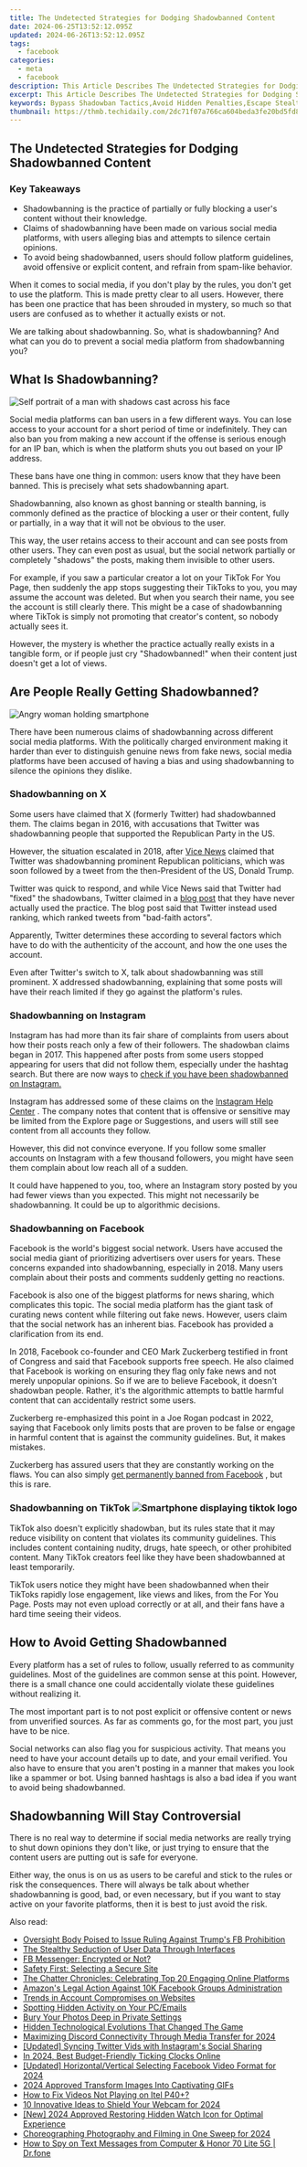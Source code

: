 ```yaml
---
title: The Undetected Strategies for Dodging Shadowbanned Content
date: 2024-06-25T13:52:12.095Z
updated: 2024-06-26T13:52:12.095Z
tags:
  - facebook
categories:
  - meta
  - facebook
description: This Article Describes The Undetected Strategies for Dodging Shadowbanned Content
excerpt: This Article Describes The Undetected Strategies for Dodging Shadowbanned Content
keywords: Bypass Shadowban Tactics,Avoid Hidden Penalties,Escape Stealth Blocking,Sidestep Sneaky Ban,Dodge Invisible Censorship,Evade Covert Blacklisting,Outsmart Secret Bans
thumbnail: https://thmb.techidaily.com/2dc71f07a766ca604beda3fe20bd5fd81321c87e0ac1f0a29af15d53f14e15af.jpg
---
```


## The Undetected Strategies for Dodging Shadowbanned Content

### Key Takeaways

* Shadowbanning is the practice of partially or fully blocking a user's content without their knowledge.
* Claims of shadowbanning have been made on various social media platforms, with users alleging bias and attempts to silence certain opinions.
* To avoid being shadowbanned, users should follow platform guidelines, avoid offensive or explicit content, and refrain from spam-like behavior.

 When it comes to social media, if you don't play by the rules, you don't get to use the platform. This is made pretty clear to all users. However, there has been one practice that has been shrouded in mystery, so much so that users are confused as to whether it actually exists or not.

 We are talking about shadowbanning. So, what is shadowbanning? And what can you do to prevent a social media platform from shadowbanning you?

## What Is Shadowbanning?

![Self portrait of a man with shadows cast across his face](https://static1.makeuseofimages.com/wordpress/wp-content/uploads/2023/01/creative-self-portraits-shadows.jpg)

 Social media platforms can ban users in a few different ways. You can lose access to your account for a short period of time or indefinitely. They can also ban you from making a new account if the offense is serious enough for an IP ban, which is when the platform shuts you out based on your IP address.

 These bans have one thing in common: users know that they have been banned. This is precisely what sets shadowbanning apart.

 Shadowbanning, also known as ghost banning or stealth banning, is commonly defined as the practice of blocking a user or their content, fully or partially, in a way that it will not be obvious to the user.

 This way, the user retains access to their account and can see posts from other users. They can even post as usual, but the social network partially or completely "shadows" the posts, making them invisible to other users.

 For example, if you saw a particular creator a lot on your TikTok For You Page, then suddenly the app stops suggesting their TikToks to you, you may assume the account was deleted. But when you search their name, you see the account is still clearly there. This might be a case of shadowbanning where TikTok is simply not promoting that creator's content, so nobody actually sees it.

 However, the mystery is whether the practice actually really exists in a tangible form, or if people just cry "Shadowbanned!" when their content just doesn't get a lot of views.

## Are People Really Getting Shadowbanned?

![Angry woman holding smartphone](https://static1.makeuseofimages.com/wordpress/wp-content/uploads/2022/03/angry-woman-smartphone.jpg)

 There have been numerous claims of shadowbanning across different social media platforms. With the politically charged environment making it harder than ever to distinguish genuine news from fake news, social media platforms have been accused of having a bias and using shadowbanning to silence the opinions they dislike.

### Shadowbanning on X

 Some users have claimed that X (formerly Twitter) had shadowbanned them. The claims began in 2016, with accusations that Twitter was shadowbanning people that supported the Republican Party in the US.

 However, the situation escalated in 2018, after [Vice News](https://news.vice.com/en%5Fus/article/43paqq/twitter-is-shadow-banning-prominent-republicans-like-the-rnc-chair-and-trump-jrs-spokesman) claimed that Twitter was shadowbanning prominent Republican politicians, which was soon followed by a tweet from the then-President of the US, Donald Trump.

 Twitter was quick to respond, and while Vice News said that Twitter had "fixed" the shadowbans, Twitter claimed in a [blog post](https://blog.twitter.com/official/en%5Fus/topics/company/2018/Setting-the-record-straight-on-shadow-banning.html) that they have never actually used the practice. The blog post said that Twitter instead used ranking, which ranked tweets from "bad-faith actors".

 Apparently, Twitter determines these according to several factors which have to do with the authenticity of the account, and how the one uses the account.

 Even after Twitter's switch to X, talk about shadowbanning was still prominent. X addressed shadowbanning, explaining that some posts will have their reach limited if they go against the platform's rules.

### Shadowbanning on Instagram

 Instagram has had more than its fair share of complaints from users about how their posts reach only a few of their followers. The shadowban claims began in 2017\. This happened after posts from some users stopped appearing for users that did not follow them, especially under the hashtag search. But there are now ways to [check if you have been shadowbanned on Instagram.](https://www.makeuseof.com/shadowbanned-instagram-how-to-check/)

 Instagram has addressed some of these claims on the [Instagram Help Center](https://help.instagram.com/613868662393739/?helpref=uf%5Fshare) . The company notes that content that is offensive or sensitive may be limited from the Explore page or Suggestions, and users will still see content from all accounts they follow.

 However, this did not convince everyone. If you follow some smaller accounts on Instagram with a few thousand followers, you might have seen them complain about low reach all of a sudden.

 It could have happened to you, too, where an Instagram story posted by you had fewer views than you expected. This might not necessarily be shadowbanning. It could be up to algorithmic decisions.

### Shadowbanning on Facebook

 Facebook is the world's biggest social network. Users have accused the social media giant of prioritizing advertisers over users for years. These concerns expanded into shadowbanning, especially in 2018\. Many users complain about their posts and comments suddenly getting no reactions.

 Facebook is also one of the biggest platforms for news sharing, which complicates this topic. The social media platform has the giant task of curating news content while filtering out fake news. However, users claim that the social network has an inherent bias. Facebook has provided a clarification from its end.

 In 2018, Facebook co-founder and CEO Mark Zuckerberg testified in front of Congress and said that Facebook supports free speech. He also claimed that Facebook is working on ensuring they flag only fake news and not merely unpopular opinions. So if we are to believe Facebook, it doesn't shadowban people. Rather, it's the algorithmic attempts to battle harmful content that can accidentally restrict some users.

 Zuckerberg re-emphasized this point in a Joe Rogan podcast in 2022, saying that Facebook only limits posts that are proven to be false or engage in harmful content that is against the community guidelines. But, it makes mistakes.

 Zuckerberg has assured users that they are constantly working on the flaws. You can also simply [get permanently banned from Facebook](https://www.makeuseof.com/things-permanently-banned-from-facebook/) , but this is rare.

### Shadowbanning on TikTok ![Smartphone displaying tiktok logo](https://static1.makeuseofimages.com/wordpress/wp-content/uploads/2023/08/smartphone-displaying-tiktok-logo.jpg)

 TikTok also doesn't explicitly shadowban, but its rules state that it may reduce visibility on content that violates its community guidelines. This includes content containing nudity, drugs, hate speech, or other prohibited content. Many TikTok creators feel like they have been shadowbanned at least temporarily.

 TikTok users notice they might have been shadowbanned when their TikToks rapidly lose engagement, like views and likes, from the For You Page. Posts may not even upload correctly or at all, and their fans have a hard time seeing their videos.

## How to Avoid Getting Shadowbanned

 Every platform has a set of rules to follow, usually referred to as community guidelines. Most of the guidelines are common sense at this point. However, there is a small chance one could accidentally violate these guidelines without realizing it.

 The most important part is to not post explicit or offensive content or news from unverified sources. As far as comments go, for the most part, you just have to be nice.

 Social networks can also flag you for suspicious activity. That means you need to have your account details up to date, and your email verified. You also have to ensure that you aren't posting in a manner that makes you look like a spammer or bot. Using banned hashtags is also a bad idea if you want to avoid being shadowbanned.

## Shadowbanning Will Stay Controversial

 There is no real way to determine if social media networks are really trying to shut down opinions they don't like, or just trying to ensure that the content users are putting out is safe for everyone.

 Either way, the onus is on us as users to be careful and stick to the rules or risk the consequences. There will always be talk about whether shadowbanning is good, bad, or even necessary, but if you want to stay active on your favorite platforms, then it is best to just avoid the risk.


<ins class="adsbygoogle"
     style="display:block"
     data-ad-format="autorelaxed"
     data-ad-client="ca-pub-7571918770474297"
     data-ad-slot="1223367746"></ins>



<ins class="adsbygoogle"
     style="display:block"
     data-ad-client="ca-pub-7571918770474297"
     data-ad-slot="8358498916"
     data-ad-format="auto"
     data-full-width-responsive="true"></ins>

<span class="atpl-alsoreadstyle">Also read:</span>
<div><ul>
<li><a href="https://facebook.techidaily.com/1719144159770-oversight-body-poised-to-issue-ruling-against-trumps-fb-prohibition/"><u>Oversight Body Poised to Issue Ruling Against Trump's FB Prohibition</u></a></li>
<li><a href="https://facebook.techidaily.com/the-stealthy-seduction-of-user-data-through-interfaces/"><u>The Stealthy Seduction of User Data Through Interfaces</u></a></li>
<li><a href="https://facebook.techidaily.com/fb-messenger-encrypted-or-not/"><u>FB Messenger: Encrypted or Not?</u></a></li>
<li><a href="https://facebook.techidaily.com/safety-first-selecting-a-secure-site/"><u>Safety First: Selecting a Secure Site</u></a></li>
<li><a href="https://facebook.techidaily.com/the-chatter-chronicles-celebrating-top-20-engaging-online-platforms/"><u>The Chatter Chronicles: Celebrating Top 20 Engaging Online Platforms</u></a></li>
<li><a href="https://facebook.techidaily.com/amazons-legal-action-against-10k-facebook-groups-administration/"><u>Amazon's Legal Action Against 10K Facebook Groups Administration</u></a></li>
<li><a href="https://facebook.techidaily.com/trends-in-account-compromises-on-websites/"><u>Trends in Account Compromises on Websites</u></a></li>
<li><a href="https://facebook.techidaily.com/spotting-hidden-activity-on-your-pcemails/"><u>Spotting Hidden Activity on Your PC/Emails</u></a></li>
<li><a href="https://facebook.techidaily.com/bury-your-photos-deep-in-private-settings/"><u>Bury Your Photos Deep in Private Settings</u></a></li>
<li><a href="https://facebook.techidaily.com/hidden-technological-evolutions-that-changed-the-game/"><u>Hidden Technological Evolutions That Changed The Game</u></a></li>
<li><a href="https://discord-videos.techidaily.com/maximizing-discord-connectivity-through-media-transfer-for-2024/"><u>Maximizing Discord Connectivity Through Media Transfer for 2024</u></a></li>
<li><a href="https://twitter-videos.techidaily.com/updated-syncing-twitter-vids-with-instagrams-social-sharing/"><u>[Updated] Syncing Twitter Vids with Instagram's Social Sharing</u></a></li>
<li><a href="https://extra-hints.techidaily.com/in-2024-best-budget-friendly-ticking-clocks-online/"><u>In 2024, Best Budget-Friendly Ticking Clocks Online</u></a></li>
<li><a href="https://facebook-video-recording.techidaily.com/updated-horizontalvertical-selecting-facebook-video-format-for-2024/"><u>[Updated] Horizontal/Vertical  Selecting Facebook Video Format for 2024</u></a></li>
<li><a href="https://some-approaches.techidaily.com/2024-approved-transform-images-into-captivating-gifs/"><u>2024 Approved  Transform Images Into Captivating GIFs</u></a></li>
<li><a href="https://blog-min.techidaily.com/how-to-fix-videos-not-playing-on-itel-p40plus-by-stellar-video-repair-mobile-video-repair/"><u>How to Fix Videos Not Playing on Itel P40+?</u></a></li>
<li><a href="https://screen-activity-recording.techidaily.com/10-innovative-ideas-to-shield-your-webcam-for-2024/"><u>10 Innovative Ideas to Shield Your Webcam for 2024</u></a></li>
<li><a href="https://facebook-clips.techidaily.com/new-2024-approved-restoring-hidden-watch-icon-for-optimal-experience/"><u>[New] 2024 Approved  Restoring Hidden Watch Icon for Optimal Experience</u></a></li>
<li><a href="https://extra-lessons.techidaily.com/choreographing-photography-and-filming-in-one-sweep-for-2024/"><u>Choreographing Photography and Filming in One Sweep for 2024</u></a></li>
<li><a href="https://android-location-track.techidaily.com/how-to-spy-on-text-messages-from-computer-and-honor-70-lite-5g-drfone-by-drfone-virtual-android/"><u>How to Spy on Text Messages from Computer & Honor 70 Lite 5G | Dr.fone</u></a></li>
</ul></div>

